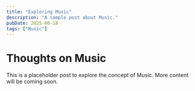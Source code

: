 ```yaml
---
title: "Exploring Music"
description: "A sample post about Music."
pubDate: 2025-06-18
tags: ["Music"]
---
```


# Thoughts on Music

This is a placeholder post to explore the concept of Music. More content will be coming soon.

